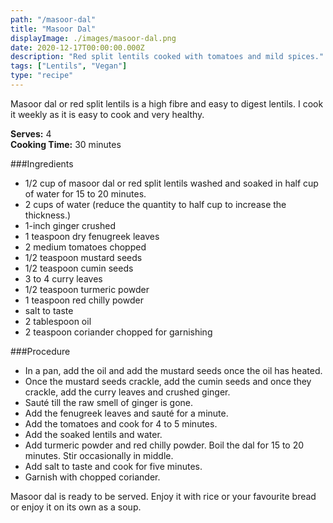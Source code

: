 ```yaml
---
path: "/masoor-dal"
title: "Masoor Dal"
displayImage: ./images/masoor-dal.png
date: 2020-12-17T00:00:00.000Z
description: "Red split lentils cooked with tomatoes and mild spices."
tags: ["Lentils", "Vegan"]
type: "recipe"
---
```


Masoor dal or red split lentils is a high fibre and easy to digest lentils. I cook it weekly as it is easy to cook and very healthy. 

**Serves:** 4\
**Cooking Time:** 30 minutes

###Ingredients
- 1/2 cup of masoor dal or red split lentils washed and soaked in half cup of water for 15 to 20 minutes.
- 2 cups of water (reduce the quantity to half cup to increase the thickness.)
- 1-inch ginger crushed
- 1 teaspoon dry fenugreek leaves
- 2 medium tomatoes chopped
- 1/2 teaspoon mustard seeds
- 1/2 teaspoon cumin seeds
- 3 to 4 curry leaves
- 1/2 teaspoon turmeric powder
- 1 teaspoon red chilly powder
- salt to taste
- 2 tablespoon oil
- 2 teaspoon coriander chopped for garnishing


###Procedure
- In a pan, add the oil and add the mustard seeds once the oil has heated.
- Once the mustard seeds crackle, add the cumin seeds and once they crackle, add the curry leaves and crushed ginger.
- Sauté till the raw smell of ginger is gone. 
- Add the fenugreek leaves and sauté for a minute.
- Add the tomatoes and cook for 4 to 5 minutes. 
- Add the soaked lentils and water. 
- Add turmeric powder and red chilly powder. Boil the dal for 15 to 20 minutes. Stir occasionally in middle.
- Add salt to taste and cook for five minutes. 
- Garnish with chopped coriander.


Masoor dal is ready to be served. Enjoy it with rice or your favourite bread or enjoy it on its own as a soup.
